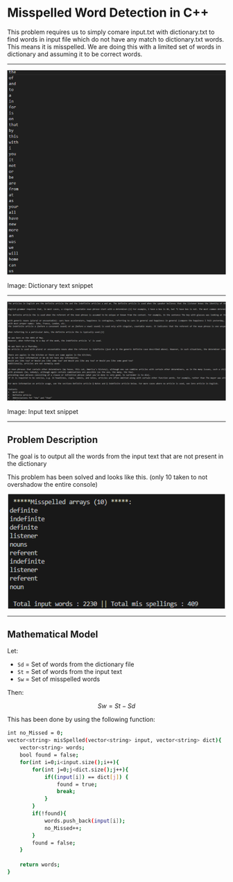 # Misspelled Word Detection in C++

This problem requires us to simply comare input.txt with dictionary.txt to find words in input file which do not have any match to dictionary.txt words. This means it is misspelled. We are doing this with a limited set of words in dictionary and assuming it to be correct words.

---

<p align="center">
  <img src="../img/dict.png" alt="dict" width="800">

Image: Dictionary text snippet

---

  <img src="../img/input.png" alt="input" width="800">

Image: Input text snippet

---

</p>


## Problem Description

The goal is to output all the words from the input text that are not present in the dictionary

This problem has been solved and looks like this. (only 10 taken to not overshadow the entire console)
<p align="center">
  <img src="../img/misspelled.png" alt="dict" width="500">
</p>

---

## Mathematical Model

Let:
- `Sd` = Set of words from the dictionary file  
- `St` = Set of words from the input text  
- `Sw` = Set of misspelled words

Then:
```math
Sw = St - Sd

```


This has been done by using the following function:

```bash
int no_Missed = 0;
vector<string> misSpelled(vector<string> input, vector<string> dict){
    vector<string> words;
    bool found = false;
    for(int i=0;i<input.size();i++){
        for(int j=0;j<dict.size();j++){
            if((input[i]) == dict[j]) {
                found = true;
                break;
            }    
        }
        if(!found){
            words.push_back(input[i]);
            no_Missed++;
        }
        found = false;
    }

    return words;
}
```


